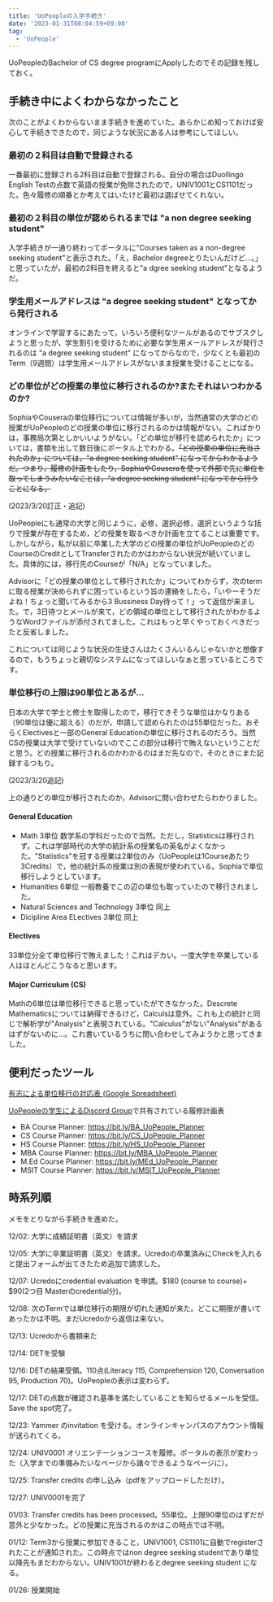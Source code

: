 ```yaml
---
title: 'UoPeopleの入学手続き'
date: '2023-01-31T08:04:59+09:00'
tag:
  - 'UoPeople'
---
```


UoPeopleのBachelor of CS degree programにApplyしたのでその記録を残しておく。

## 手続き中によくわからなかったこと

次のことがよくわからないまま手続きを進めていた。あらかじめ知っておけば安心して手続きできたので，同じような状況にある人は参考にしてほしい。

### 最初の２科目は自動で登録される

一番最初に登録される2科目は自動で登録される。自分の場合はDuollingo English Testの点数で英語の授業が免除されたので，UNIV1001とCS1101だった。色々履修の順番とか考えてはいたけど最初は選ばせてくれない。

### 最初の２科目の単位が認められるまでは "a non degree seeking student"

入学手続きが一通り終わってポータルに"Courses taken as a non-degree seeking student"と表示された。「え，Bachelor degreeとりたいんだけど...。」と思っていたが，最初の2科目を終えると"a dgree seeking student"となるようだ。

### 学生用メールアドレスは "a degree seeking student" となってから発行される

オンラインで学習するにあたって，いろいろ便利なツールがあるのでサブスクしようと思ったが，学生割引を受けるために必要な学生用メールアドレスが発行されるのは "a degree seeking student" になってからなので，少なくとも最初のTerm（9週間）は学生用メールアドレスがないまま授業を受けることになる。

### どの単位がどの授業の単位に移行されるのか?またそれはいつわかるのか?

SophiaやCouseraの単位移行については情報が多いが，当然通常の大学のどの授業がUoPeopleのどの授業の単位に移行されるのかは情報がない。こればかりは，事務局次第としかいいようがない。「どの単位が移行を認められたか」については，書類を出して数日後にポータル上でわかる。~~「どの授業の単位に充当されたのか」については，"a degree seeking student" になってからわかるようだ。つまり，履修の計画をしたり，SophiaやCouseraを使って外部で先に単位を取ってしまうみたいなことは，"a degree seeking student" になってから行うことになる。~~

(2023/3/20訂正・追記)

UoPeopleにも通常の大学と同じように，必修，選択必修，選択というような括りで授業が存在するため，どの授業を取るべきか計画を立てることは重要です。しかしながら，私が以前に卒業した大学のどの授業の単位がUoPeopleのどのCourseのCreditとしてTransferされたのかはわからない状況が続いていました。具体的には，移行先のCourseが「N/A」となっていました。

Advisorに「どの授業の単位として移行されたか」についてわからず，次のtermに取る授業が決められずに困っているという旨の連絡をしたら，「いやーそうだよね！ちょっと聞いてみるから3 Bussiness Day待って！」って返信が来ました。で，3日待つとメールが来て，どの領域の単位として移行されたがわかるようなWordファイルが添付されてました。これはもっと早くやっておくべきだったと反省しました。

これについては同じような状況の生徒さんはたくさんいるんじゃないかと想像するので，もうちょっと親切なシステムになってほしいなぁと思っているところです。

### 単位移行の上限は90単位とあるが...

日本の大学で学士と修士を取得したので，移行できそうな単位はかなりある（90単位は優に超える）のだが，申請して認められたのは55単位だった。おそらくElectivesと一部のGeneral Educationの単位に移行されるのだろう。当然CSの授業は大学で受けていないのでここの部分は移行で賄えないということだと思う。どの授業に移行されるのかわかるのはまだ先なので，そのときにまた記録するつもり。

(2023/3/20追記)

上の通りどの単位が移行されたのか，Advisorに問い合わせたらわかりました。

#### General Education

- Math 3単位 数学系の学科だったので当然。ただし，Statisticsは移行されず。これは学部時代の大学の統計系の授業名の英名がよくなかった。"Statistics"を冠する授業は2単位のみ（UoPeopleは1Courseあたり3Credits）で，他の統計系の授業は別の表現が使われている。Sophiaで単位移行しようとしています。
- Humanities 6単位 一般教養でこの辺の単位も取っていたので移行されました。
- Natural Sciences and Technology 3単位 同上
- Dicipline Area ELectives 3単位 同上

#### Electives

33単位分全て単位移行で賄えました！これはデカい。一度大学を卒業している人はほとんどこうなると思います。

#### Major Curriculum (CS)

Mathの6単位は単位移行できると思っていたができなかった。Descrete Mathematicsについては納得できるけど，Calculsは意外。これも上の統計と同じで解析学が"Analysis"と表現されている。"Calculus"がない"Analysis"があるはずがないのに…。これ書いているうちに問い合わせしてみようかと思ってきました。

## 便利だったツール

[有志による単位移行の対応表 (Google Spreadsheet) ](https://docs.google.com/spreadsheets/d/1jYSgm5gXVhAC1FxLfrTAZ1v4ZrxPAUhoAL6NwOTQOS0/edit#gid=1888705900)

[UoPeopleの学生によるDiscord Group](https://discord.com/invite/uopeople)で共有されている履修計画表

- BA Course Planner: https://bit.ly/BA_UoPeople_Planner
- CS Course Planner: https://bit.ly/CS_UoPeople_Planner
- HS Course Planner: https://bit.ly/HS_UoPeople_Planner
- MBA Course Planner: https://bit.ly/MBA_UoPeople_Planner
- M.Ed Course Planner: https://bit.ly/MEd_UoPeople_Planner
- MSIT Course Planner: https://bit.ly/MSIT_UoPeople_Planner

## 時系列順

メモをとりながら手続きを進めた。

12/02: 大学に成績証明書（英文）を請求

12/05: 大学に卒業証明書（英文）を請求。Ucredoの卒業済みにCheckを入れると提出フォームが出てきたため追加で請求した。

12/07: Ucredoにcredential evaluation を申請。$180 (course to course)+ $90(2つ目 Masterのcredential分)。

12/08: 次のTermでは単位移行の期限が切れた通知が来た。どこに期限が書いてあったかは不明。まだUcredoから返信は来ない。

12/13: Ucredoから書類来た

12/14: DETを受験

12/16: DETの結果受領。110点(Literacy 115, Comprehension 120, Conversation 95, Production 70)。UoPeopleの表示は変わらず。

12/17: DETの点数が確認され基準を満たしていることを知らせるメールを受信。Save the spot完了。

12/23: Yammer のinvitation を受ける。オンラインキャンパスのアカウント情報が送られてくる。

12/24: UNIV0001 オリエンテーションコースを履修。ポータルの表示が変わった（入学までの準備みたいなページから諸々できるようなページに）。

12/25: Transfer credits の申し込み（pdfをアップロードしただけ）。

12/27: UNIV0001を完了

01/03: Transfer credits has been processed。55単位。上限90単位のはずだが意外と少なかった。どの授業に充当されるのかはこの時点では不明。

01/12: Term3から授業に参加できること，UNIV1001, CS1101に自動でregisterされたことが通知された。この時点ではnon degree seeking studentであり単位以降先もまだわからない。UNIV1001が終わるとdegree seeking student になる。

01/26: 授業開始
